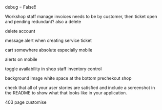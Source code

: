 debug = False!!

Workshop staff manage invoices needs to be by customer, then ticket
open and pending redundant?
also a delete 

delete account

message alert when creating service ticket

cart somewhere absolute especially mobile

alerts on mobile

toggle availability in shop staff inventory control

background image white space at the bottom prechekout shop


check that all of your user stories are satisfied and include a screenshot in the README to show what that looks like in your application.


403 page customise


